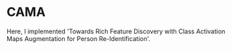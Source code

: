 # CAMA
Here, I implemented 'Towards Rich Feature Discovery with Class Activation Maps Augmentation for Person Re-Identification'. 
